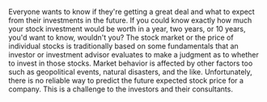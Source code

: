 Everyone wants to know if they're getting a great deal and what to expect from their investments in the future. If you could know exactly how much your stock investment would be worth in a year, two years, or 10 years, you'd want to know, wouldn't you? 
The stock market or the price of individual stocks is traditionally based on some fundamentals that an investor or investment advisor evaluates to make a judgment as to whether to invest in those stocks. Market behavior is affected by other factors too such as geopolitical events, natural disasters, and the like. Unfortunately, there is no reliable way to predict the future expected stock price for a company. This is a challenge to the investors and their consultants. 

